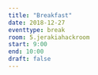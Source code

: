 ```yaml
---
title: "Breakfast"
date: 2018-12-27
eventtype: break
room: 5.jerakiahackroom
start: 9:00
end: 10:00
draft: false
---
```

